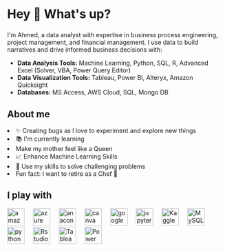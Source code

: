 <h1 align="left">Hey 👋 What's up?</h1>

###

<p align="left"> I'm Ahmed, a data analyst with expertise in business process engineering, project management, and financial management. I use data to build narratives and drive informed business decisions with:
      </p>
      <ul>
        <li><strong>Data Analysis Tools:</strong> Machine Learning, Python, SQL, R, Advanced Excel (Solver, VBA, Power Query Editor)</li>
        <li><strong>Data Visualization Tools:</strong> Tableau, Power BI, Alteryx, Amazon Quicksight</li>
        <li><strong>Databases:</strong> MS Access, AWS Cloud, SQL, Mongo DB</li>
      </ul>
      </div>
      <div class="section">
      <h2 align="left">About me</h2>
      </ul>
            <li> ✨ Creating bugs as I love to experiment and explore new things </li>
            <li> 📚 I'm currently learning  </li>
            <li> Make my mother feel like a Queen </li> 
            <li> 📈 Enhance Machine Learning Skills </li> 
            <li> 🎲 Use my skills to solve challenging problems </li> 
            <li> Fun fact: I want to retire as a Chef 🍳 </li>
      </ul>
      </div>
      <div class="section">
      <h2 align="left">I play with</h2>
      </ul>
<div align="left">
        <img src="https://cdn.jsdelivr.net/gh/devicons/devicon/icons/amazonwebservices/amazonwebservices-line-wordmark.svg" height="40" alt="amazon web services logo"  />
        <img width="12" />
        <img src="https://cdn.jsdelivr.net/gh/devicons/devicon/icons/azure/azure-original.svg" height="40" alt="azure logo"  />
        <img width="12" />
        <img src="https://cdn.jsdelivr.net/gh/devicons/devicon/icons/anaconda/anaconda-original.svg" height="40" alt="anaconda logo"  />
        <img width="12" />
        <img src="https://cdn.jsdelivr.net/gh/devicons/devicon/icons/canva/canva-original.svg" height="40" alt="canva logo"  />
        <img width="12" />
        <img src="https://cdn.jsdelivr.net/gh/devicons/devicon/icons/googlecloud/googlecloud-original.svg" height="40" alt="google cloud logo"  />
        <img width="12" />
        <img src="https://cdn.jsdelivr.net/gh/devicons/devicon/icons/jupyter/jupyter-original.svg" height="40" alt="jupyter logo"  />
        <img width="12" />
        <img src="https://cdn.jsdelivr.net/gh/devicons/devicon/icons/kaggle/kaggle-original.svg" height="40" alt="Kaggle logo"  />
        <img width="12" />
        <img src="https://cdn.jsdelivr.net/gh/devicons/devicon/icons/mysql/mysql-original.svg" height="40" alt="MySQL logo"  />
        <img width="12" />
        <img src="https://cdn.jsdelivr.net/gh/devicons/devicon/icons/python/python-original.svg" height="40" alt="python logo"  />
        <img width="12" />
        <img src="https://cdn.jsdelivr.net/gh/devicons/devicon/icons/rstudio/rstudio-original.svg" height="40" alt="Rstudio logo"  />
        <img width="12" />
        <img src="https://img.icons8.com/external-flat-juicy-fish/60/000000/external-tableau-analytics-flat-flat-juicy-fish.png" height="40" alt="Tableau logo" />
        <img width="12" />
        <img src="https://img.icons8.com/color/48/000000/power-bi.png" height="40" alt="Power BI logo" />
        <img width="12" />
        <img width="12" /> 
</div>

###
